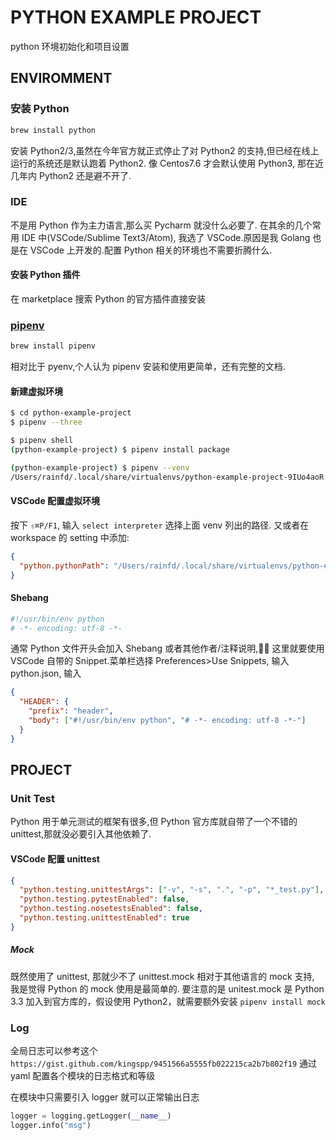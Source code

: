 # PYTHON EXAMPLE PROJECT

python 环境初始化和项目设置

## ENVIROMMENT

### 安装 Python

```bash
brew install python
```

安装 Python2/3,虽然在今年官方就正式停止了对 Python2 的支持,但已经在线上运行的系统还是默认跑着 Python2. 像 Centos7.6 才会默认使用 Python3, 那在近几年内 Python2 还是避不开了.

### IDE

不是用 Python 作为主力语言,那么买 Pycharm 就没什么必要了. 在其余的几个常用 IDE 中(VSCode/Sublime Text3/Atom), 我选了 VSCode.原因是我 Golang 也是在 VSCode 上开发的.配置 Python 相关的环境也不需要折腾什么.

#### 安装 Python 插件

在 marketplace 搜索 Python 的官方插件直接安装

### [pipenv](https://pipenv.pypa.io/)

```bash
brew install pipenv
```

相对比于 pyenv,个人认为 pipenv 安装和使用更简单，还有完整的文档.

#### 新建虚拟环境

```bash
$ cd python-example-project
$ pipenv --three

$ pipenv shell
(python-example-project) $ pipenv install package

(python-example-project) $ pipenv --venv
/Users/rainfd/.local/share/virtualenvs/python-example-project-9IUo4aoR
```

#### VSCode 配置虚拟环境

按下 `⇧⌘P/F1`, 输入 `select interpreter` 选择上面 venv 列出的路径.
又或者在 workspace 的 setting 中添加:

```json
{
  "python.pythonPath": "/Users/rainfd/.local/share/virtualenvs/python-example-project-9IUo4aoR/bin/python"
}
```

#### Shebang

```bash
#!/usr/bin/env python
# -*- encoding: utf-8 -*-
```

通常 Python 文件开头会加入 Shebang 或者其他作者/注释说明, 这里就要使用 VSCode 自带的 Snippet.菜单栏选择 Preferences>Use Snippets, 输入 python.json, 输入

```json
{
  "HEADER": {
    "prefix": "header",
    "body": ["#!/usr/bin/env python", "# -*- encoding: utf-8 -*-"]
  }
}
```

## PROJECT

### Unit Test

Python 用于单元测试的框架有很多,但 Python 官方库就自带了一个不错的 unittest,那就没必要引入其他依赖了.

#### VSCode 配置 unittest

```json
{
  "python.testing.unittestArgs": ["-v", "-s", ".", "-p", "*_test.py"],
  "python.testing.pytestEnabled": false,
  "python.testing.nosetestsEnabled": false,
  "python.testing.unittestEnabled": true
}
```

##### Mock

既然使用了 unittest, 那就少不了 unittest.mock 相对于其他语言的 mock 支持, 我是觉得 Python 的 mock 使用是最简单的.
要注意的是 unitest.mock 是 Python 3.3 加入到官方库的，假设使用 Python2，就需要额外安装 `pipenv install mock`

### Log

全局日志可以参考这个`https://gist.github.com/kingspp/9451566a5555fb022215ca2b7b802f19`
通过 yaml 配置各个模块的日志格式和等级

在模块中只需要引入 logger 就可以正常输出日志

```python
logger = logging.getLogger(__name__)
logger.info("msg")
```

